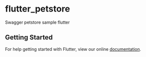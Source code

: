 # flutter_petstore

Swagger petstore sample flutter

## Getting Started

For help getting started with Flutter, view our online
[documentation](http://flutter.io/).
